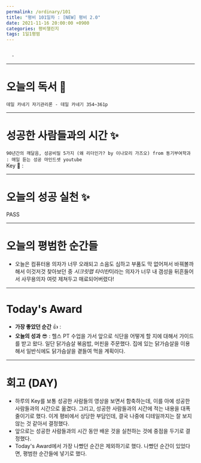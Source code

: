 ```yaml
---
permalink: /ordinary/101
title: "평비 101일차 : [NEW] 평비 2.0"
date: 2021-11-16 20:00:00 +0900
categories: 평비챌린지
tags: 1일1평범 
---
```

```

  - 
```

---
# 오늘의 독서 📕
`데일 카네기 자기관리론 - 데일 카네기 354~361p`


---
# 성공한 사람들과의 시간 ✨
`90년간의 깨달음, 성공비밀 5가지 (왜 리더인가? by 이나모리 가즈오) from 동기부여학과 : 매일 듣는 성공 마인드셋 youtube`  
Key 🔑 :  

---
# 오늘의 성공 실천 ✨
PASS

---
# 오늘의 평범한 순간들
- 오늘은 컴퓨터용 의자가 너무 오래되고 소음도 심하고 부품도 막 없어져서 바꿔볼까 해서 이것저것 찾아보던 중 *시크릿랩 타이탄*이라는 의자가 너무 내 갬성을 뒤흔들어서 사무용의자 여럿 제쳐두고 매료되어버렸다! 

---
# Today's Award
- **가장 좋았던 순간** 👍 : 
- **오늘의 성과** 😎 : 헬스 PT 수업을 가서 앞으로 식단을 어떻게 할 지에 대해서 가이드를 받고 왔다. 일단 닭가슴살 볶음밥, 머핀을 주문했다. 집에 있는 닭가슴살을 이용해서 일반식에도 닭가슴살을 곁들여 먹을 계획이다.

---
# 회고 (DAY)
- 하루의 Key를 보통 성공한 사람들의 영상을 보면서 함축하는데, 이를 아예 성공한 사람들과의 시간으로 옮겼다. 그리고, 성공한 사람들과의 시간에 적는 내용을 대폭 줄이기로 했다. 이게 평비에서 상당한 부담인데, 결국 나중에 디테일까지는 잘 보지 않는 것 같아서 결정했다.
- 앞으로는 성공한 사람들과의 시간 동안 배운 것을 실천하는 것에 중점을 두기로 결정했다.
- Today's Award에서 가장 나빴던 순간은 제외하기로 했다. 나빴던 순간이 있었다면, 평범한 순간들에 넣기로 했다.